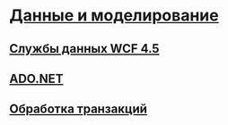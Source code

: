 # [Данные и моделирование](index.md)
## [Службы данных WCF 4.5](wcf/)
## [ADO.NET](adonet/)
## [Обработка транзакций](transactions/)
